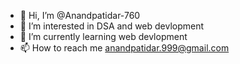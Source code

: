 - 👋 Hi, I’m @Anandpatidar-760
- 👀 I’m interested in DSA and web devlopment
- 🌱 I’m currently learning web devlopment
- 📫 How to reach me anandpatidar.999@gmail.com

<!---
Anandpatidar-760/Anandpatidar-760 is a ✨ special ✨ repository because its `README.md` (this file) appears on your GitHub profile.
You can click the Preview link to take a look at your changes.
--->

